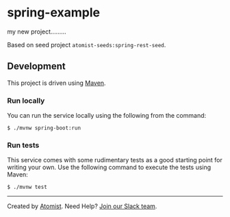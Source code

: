 # spring-example
my new project.........

Based on seed project `atomist-seeds:spring-rest-seed`.

## Development

This project is driven using [Maven][mvn].

[mvn]: https://maven.apache.org/

### Run locally

You can run the service locally using the following from the command:

```
$ ./mvnw spring-boot:run
```

### Run tests

This service comes with some rudimentary tests as a good starting
point for writing your own.  Use the following command to execute the
tests using Maven:

```
$ ./mvnw test
```

---

Created by [Atomist][atomist].
Need Help?  [Join our Slack team][slack].

[atomist]: https://www.atomist.com/ (Atomist - How Teams Deliver Software)
[slack]: https://join.atomist.com/ (Atomist Community Slack Workspace)
